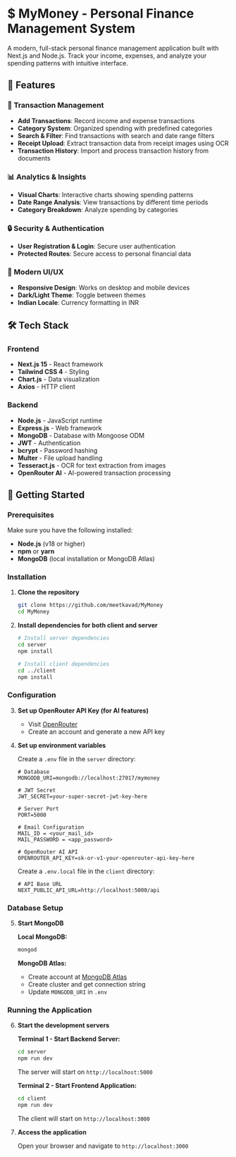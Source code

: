 # $ MyMoney - Personal Finance Management System

A modern, full-stack personal finance management application built with Next.js and Node.js. Track your income, expenses, and analyze your spending patterns with intuitive interface.

## 🌟 Features

### 💸 Transaction Management
- **Add Transactions**: Record income and expense transactions
- **Category System**: Organized spending with predefined categories
- **Search & Filter**: Find transactions with search and date range filters
- **Receipt Upload**: Extract transaction data from receipt images using OCR
- **Transaction History**: Import and process transaction history from documents

### 📊 Analytics & Insights
- **Visual Charts**: Interactive charts showing spending patterns
- **Date Range Analysis**: View transactions by different time periods
- **Category Breakdown**: Analyze spending by categories

### 🔒 Security & Authentication
- **User Registration & Login**: Secure user authentication
- **Protected Routes**: Secure access to personal financial data

### 📱 Modern UI/UX
- **Responsive Design**: Works on desktop and mobile devices
- **Dark/Light Theme**: Toggle between themes
- **Indian Locale**: Currency formatting in INR

## 🛠️ Tech Stack

### Frontend
- **Next.js 15** - React framework
- **Tailwind CSS 4** - Styling
- **Chart.js** - Data visualization
- **Axios** - HTTP client

### Backend
- **Node.js** - JavaScript runtime
- **Express.js** - Web framework
- **MongoDB** - Database with Mongoose ODM
- **JWT** - Authentication
- **bcrypt** - Password hashing
- **Multer** - File upload handling
- **Tesseract.js** - OCR for text extraction from images
- **OpenRouter AI** - AI-powered transaction processing


## 🚀 Getting Started

### Prerequisites

Make sure you have the following installed:
- **Node.js** (v18 or higher)
- **npm** or **yarn**
- **MongoDB** (local installation or MongoDB Atlas)

### Installation

1. **Clone the repository**
   ```bash
   git clone https://github.com/meetkavad/MyMoney
   cd MyMoney
   ```

2. **Install dependencies for both client and server**
   ```bash
   # Install server dependencies
   cd server
   npm install

   # Install client dependencies
   cd ../client
   npm install
   ```

### Configuration

3. **Set up OpenRouter API Key (for AI features)**

   - Visit [OpenRouter](https://openrouter.ai/settings/keys)
   - Create an account and generate a new API key

4. **Set up environment variables**

   Create a `.env` file in the `server` directory:
   ```env
   # Database
   MONGODB_URI=mongodb://localhost:27017/mymoney

   # JWT Secret
   JWT_SECRET=your-super-secret-jwt-key-here

   # Server Port
   PORT=5000

   # Email Configuration
   MAIL_ID = <your_mail_id>
   MAIL_PASSWORD = <app_password>

   # OpenRouter AI API
   OPENROUTER_API_KEY=sk-or-v1-your-openrouter-api-key-here
   ```

   Create a `.env.local` file in the `client` directory:
   ```env
   # API Base URL
   NEXT_PUBLIC_API_URL=http://localhost:5000/api
   ```

### Database Setup

5. **Start MongoDB**
   
   **Local MongoDB:**
   ```bash
   mongod
   ```

   **MongoDB Atlas:**
   - Create account at [MongoDB Atlas](https://www.mongodb.com/atlas)
   - Create cluster and get connection string
   - Update `MONGODB_URI` in `.env`

### Running the Application

6. **Start the development servers**

   **Terminal 1 - Start Backend Server:**
   ```bash
   cd server
   npm run dev
   ```
   The server will start on `http://localhost:5000`

   **Terminal 2 - Start Frontend Application:**
   ```bash
   cd client
   npm run dev
   ```
   The client will start on `http://localhost:3000`

7. **Access the application**
   
   Open your browser and navigate to `http://localhost:3000`
